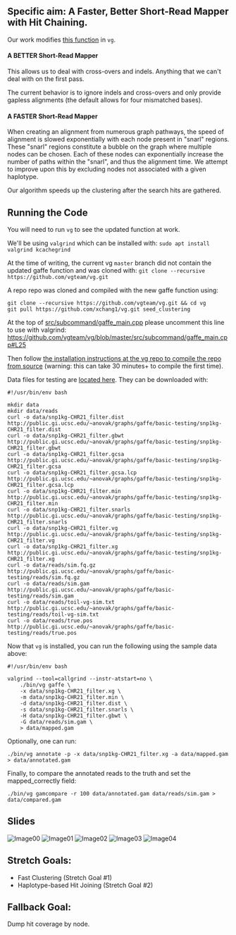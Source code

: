 
## Specific aim:  A Faster, Better Short-Read Mapper with Hit Chaining.

Our work modifies [this function](https://github.com/vgteam/vg/blob/master/src/subcommand/gaffe_main.cpp) in `vg`.

#### A BETTER Short-Read Mapper
This allows us to deal with cross-overs and indels.  Anything that we can't deal with on the first pass.

The current behavior is to ignore indels and cross-overs and only provide gapless alignments (the default allows for four mismatched bases).

#### A FASTER Short-Read Mapper
When creating an alignment from numerous graph pathways, the speed of alignment is slowed exponentially with each node present in "snarl" regions.  These "snarl" regions constitute a bubble on the graph where multiple nodes can be chosen.  Each of these nodes can exponentially increase the number of paths within the "snarl", and thus the alignment time.  We attempt to improve upon this by excluding nodes not associated with a given haplotype.

Our algorithm speeds up the clustering after the search hits are gathered.

## Running the Code

You will need to run `vg` to see the updated function at work.

We'll be using `valgrind` which can be installed with: `sudo apt install valgrind kcachegrind`

At the time of writing, the current vg `master` branch did not contain the updated gaffe function and was cloned with: `git clone --recursive https://github.com/vgteam/vg.git`

A repo repo was cloned and compiled with the new gaffe function using:
```
git clone --recursive https://github.com/vgteam/vg.git && cd vg
git pull https://github.com/xchang1/vg.git seed_clustering
```

At the top of [src/subcommand/gaffe_main.cpp](https://github.com/vgteam/vg/blob/master/src/subcommand/gaffe_main.cpp) please uncomment this line to use with valgrind: https://github.com/vgteam/vg/blob/master/src/subcommand/gaffe_main.cpp#L25

Then follow [the installation instructions at the vg repo to compile the repo from source](https://github.com/vgteam/vg) (warning: this can take 30 minutes+ to compile the first time).

Data files for testing are [located here](http://public.gi.ucsc.edu/~anovak/graphs/gaffe/basic-testing).  They can be downloaded with:
```
#!/usr/bin/env bash

mkdir data
mkdir data/reads
curl -o data/snp1kg-CHR21_filter.dist http://public.gi.ucsc.edu/~anovak/graphs/gaffe/basic-testing/snp1kg-CHR21_filter.dist
curl -o data/snp1kg-CHR21_filter.gbwt http://public.gi.ucsc.edu/~anovak/graphs/gaffe/basic-testing/snp1kg-CHR21_filter.gbwt
curl -o data/snp1kg-CHR21_filter.gcsa http://public.gi.ucsc.edu/~anovak/graphs/gaffe/basic-testing/snp1kg-CHR21_filter.gcsa
curl -o data/snp1kg-CHR21_filter.gcsa.lcp http://public.gi.ucsc.edu/~anovak/graphs/gaffe/basic-testing/snp1kg-CHR21_filter.gcsa.lcp
curl -o data/snp1kg-CHR21_filter.min http://public.gi.ucsc.edu/~anovak/graphs/gaffe/basic-testing/snp1kg-CHR21_filter.min
curl -o data/snp1kg-CHR21_filter.snarls http://public.gi.ucsc.edu/~anovak/graphs/gaffe/basic-testing/snp1kg-CHR21_filter.snarls
curl -o data/snp1kg-CHR21_filter.vg http://public.gi.ucsc.edu/~anovak/graphs/gaffe/basic-testing/snp1kg-CHR21_filter.vg
curl -o data/snp1kg-CHR21_filter.xg http://public.gi.ucsc.edu/~anovak/graphs/gaffe/basic-testing/snp1kg-CHR21_filter.xg
curl -o data/reads/sim.fq.gz http://public.gi.ucsc.edu/~anovak/graphs/gaffe/basic-testing/reads/sim.fq.gz
curl -o data/reads/sim.gam http://public.gi.ucsc.edu/~anovak/graphs/gaffe/basic-testing/reads/sim.gam
curl -o data/reads/toil-vg-sim.txt http://public.gi.ucsc.edu/~anovak/graphs/gaffe/basic-testing/reads/toil-vg-sim.txt
curl -o data/reads/true.pos http://public.gi.ucsc.edu/~anovak/graphs/gaffe/basic-testing/reads/true.pos
```

Now that `vg` is installed, you can run the following using the sample data above:
```
#!/usr/bin/env bash

valgrind --tool=callgrind --instr-atstart=no \
    ./bin/vg gaffe \
    -x data/snp1kg-CHR21_filter.xg \
    -m data/snp1kg-CHR21_filter.min \
    -d data/snp1kg-CHR21_filter.dist \
    -s data/snp1kg-CHR21_filter.snarls \
    -H data/snp1kg-CHR21_filter.gbwt \
    -G data/reads/sim.gam \
    > data/mapped.gam
```

Optionally, one can run:
```
./bin/vg annotate -p -x data/snp1kg-CHR21_filter.xg -a data/mapped.gam > data/annotated.gam
```

Finally, to compare the annotated reads to the truth and set the mapped_correctly field:
```
./bin/vg gamcompare -r 100 data/annotated.gam data/reads/sim.gam > data/compared.gam
```

## Slides
![Image00](https://raw.githubusercontent.com/NCBI-Hackathons/TheHumanPangenome/master/Giraffe/images/00.png)
![Image01](https://raw.githubusercontent.com/NCBI-Hackathons/TheHumanPangenome/master/Giraffe/images/01.png)
![Image02](https://raw.githubusercontent.com/NCBI-Hackathons/TheHumanPangenome/master/Giraffe/images/02.png)
![Image03](https://raw.githubusercontent.com/NCBI-Hackathons/TheHumanPangenome/master/Giraffe/images/03.png)
![Image04](https://raw.githubusercontent.com/NCBI-Hackathons/TheHumanPangenome/master/Giraffe/images/04.png)

## Stretch Goals:
- Fast Clustering (Stretch Goal #1)
- Haplotype-based Hit Joining (Stretch Goal #2)

## Fallback Goal:
Dump hit coverage by node.
